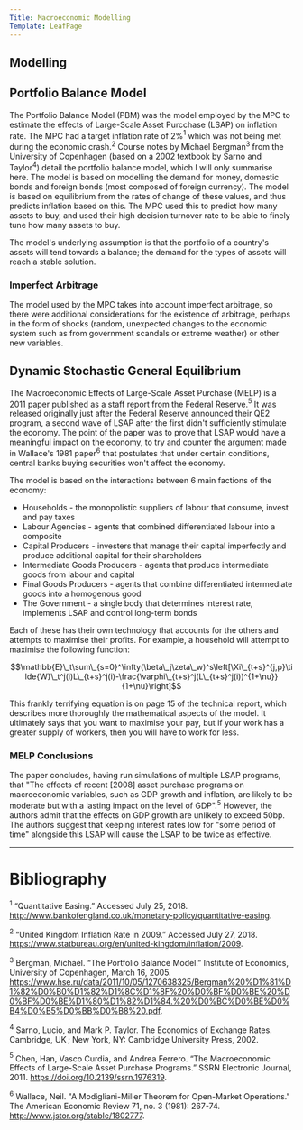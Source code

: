 ```yaml
---
Title: Macroeconomic Modelling
Template: LeafPage
---
```


## Modelling

## Portfolio Balance Model

The Portfolio Balance Model (PBM) was the model employed by the MPC to estimate the effects of Large-Scale Asset Purcchase (LSAP) on inflation rate. The MPC had a target inflation rate of 2%$^1$ which was not being met during the economic crash.$^2$ Course notes by Michael Bergman$^3$ from the University of Copenhagen (based on a 2002 textbook by Sarno and Taylor$^4$) detail the portfolio balance model, which I will only summarise here. The model is based on modelling the demand for money, domestic bonds and foreign bonds (most composed of foreign currency). The model is based on equilibrium from the rates of change of these values, and thus predicts inflation based on this. The MPC used this to predict how many assets to buy, and used their high decision turnover rate to be able to finely tune how many assets to buy.

The model's underlying assumption is that the portfolio of a country's assets will tend towards a balance; the demand for the types of assets will reach a stable solution.

### Imperfect Arbitrage

The model used by the MPC takes into account imperfect arbitrage, so there were additional considerations for the existence of arbitrage, perhaps in the form of shocks (random, unexpected changes to the economic system such as from government scandals or extreme weather) or other new variables.

## Dynamic Stochastic General Equilibrium

The Macroeconomic Effects of Large-Scale Asset Purchase (MELP) is a 2011 paper published as a staff report from the Federal Reserve.$^5$ It was released originally just after the Federal Reserve announced their QE2 program, a second wave of LSAP after the first didn't sufficiently stimulate the economy. The point of the paper was to prove that LSAP would have a meaningful impact on the economy, to try and counter the argument made in Wallace's 1981 paper$^6$ that postulates that under certain conditions, central banks buying securities won't affect the economy.

The model is based on the interactions between 6 main factions of the economy:
* Households - the monopolistic suppliers of labour that consume, invest and pay taxes
* Labour Agencies - agents that combined differentiated labour into a composite
* Capital Producers - investers that manage their capital imperfectly and produce additional capital for their shareholders
* Intermediate Goods Producers - agents that produce intermediate goods from labour and capital
* Final Goods Producers - agents that combine differentiated intermediate goods into a homogenous good
* The Government - a single body that determines interest rate, implements LSAP and control long-term bonds

Each of these has their own technology that accounts for the others and attempts to maximise their profits. For example, a household will attempt to maximise the following function:

$$\mathbb{E}\_t\sum\_{s=0}^\infty(\beta\_j\zeta\_w)^s\left[\Xi\_{t+s}^{j,p}\tilde{W}\_t^j(i)L\_{t+s}^j(i)-\frac{\varphi\_{t+s}^j(L\_{t+s}^j(i))^{1+\nu}}{1+\nu}\right]$$

This frankly terrifying equation is on page 15 of the technical report, which describes more thoroughly the mathematical aspects of the model. It ultimately says that you want to maximise your pay, but if your work has a greater supply of workers, then you will have to work for less.

### MELP Conclusions

The paper concludes, having run simulations of multiple LSAP programs, that "The effects of recent [2008] asset purchase programs on macroeconomic variables, such as GDP growth and inflation, are likely to be moderate but with a lasting impact on the level of GDP".$^5$ However, the authors admit that the effects on GDP growth are unlikely to exceed 50bp. The authors suggest that keeping interest rates low for "some period of time" alongside this LSAP will cause the LSAP to be twice as effective.

---
# Bibliography

$^1$ “Quantitative Easing.” Accessed July 25, 2018. http://www.bankofengland.co.uk/monetary-policy/quantitative-easing.

$^2$ “United Kingdom Inflation Rate in 2009.” Accessed July 27, 2018. https://www.statbureau.org/en/united-kingdom/inflation/2009.

$^3$ Bergman, Michael. “The Portfolio Balance Model.” Institute of Economics, University of Copenhagen, March 16, 2005. https://www.hse.ru/data/2011/10/05/1270638325/Bergman%20%D1%81%D1%82%D0%B0%D1%82%D1%8C%D1%8F%20%D0%BF%D0%BE%20%D0%BF%D0%BE%D1%80%D1%82%D1%84.%20%D0%BC%D0%BE%D0%B4%D0%B5%D0%BB%D0%B8%20.pdf.

$^4$ Sarno, Lucio, and Mark P. Taylor. The Economics of Exchange Rates. Cambridge, UK ; New York, NY: Cambridge University Press, 2002.

$^5$ Chen, Han, Vasco Curdia, and Andrea Ferrero. “The Macroeconomic Effects of Large-Scale Asset Purchase Programs.” SSRN Electronic Journal, 2011. https://doi.org/10.2139/ssrn.1976319.

$^6$ Wallace, Neil. "A Modigliani-Miller Theorem for Open-Market Operations." The American Economic Review 71, no. 3 (1981): 267-74. http://www.jstor.org/stable/1802777.
